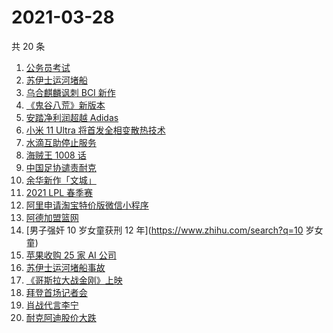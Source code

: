 # 2021-03-28

共 20 条

<!-- BEGIN ZHIHUSEARCH -->
<!-- 最后更新时间 Sun Mar 28 2021 19:02:12 GMT+0800 (China Standard Time) -->
1. [公务员考试](https://www.zhihu.com/search?q=公务员)
1. [苏伊士运河堵船](https://www.zhihu.com/search?q=苏伊士运河)
1. [乌合麒麟讽刺 BCI 新作](https://www.zhihu.com/search?q=乌合麒麟)
1. [《鬼谷八荒》新版本](https://www.zhihu.com/search?q=鬼谷八荒)
1. [安踏净利润超越 Adidas](https://www.zhihu.com/search?q=安踏净利润)
1. [小米 11 Ultra 将首发全相变散热技术](https://www.zhihu.com/search?q=小米11ultra)
1. [水滴互助停止服务](https://www.zhihu.com/search?q=水滴关停)
1. [海贼王 1008 话](https://www.zhihu.com/search?q=海贼王)
1. [中国足协谴责耐克](https://www.zhihu.com/search?q=足协)
1. [余华新作「文城」](https://www.zhihu.com/search?q=余华)
1. [2021 LPL 春季赛](https://www.zhihu.com/search?q=tes)
1. [阿里申请淘宝特价版微信小程序](https://www.zhihu.com/search?q=淘宝特价版)
1. [阿德加盟篮网](https://www.zhihu.com/search?q=阿德)
1. [男子强奸 10 岁女童获刑 12 年](https://www.zhihu.com/search?q=10 岁女童)
1. [苹果收购 25 家 AI 公司](https://www.zhihu.com/search?q=苹果收购)
1. [苏伊士运河堵船事故](https://www.zhihu.com/search?q=苏伊士运河)
1. [《哥斯拉大战金刚》上映](https://www.zhihu.com/search?q=哥斯拉大战金刚)
1. [拜登首场记者会](https://www.zhihu.com/search?q=拜登)
1. [肖战代言李宁](https://www.zhihu.com/search?q=肖战)
1. [耐克阿迪股价大跌](https://www.zhihu.com/search?q=耐克阿迪)
<!-- END ZHIHUSEARCH -->
